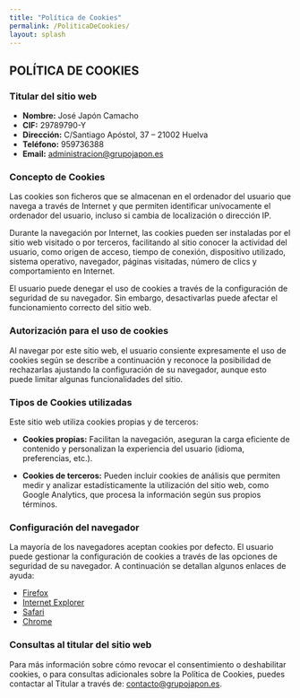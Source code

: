 ```yaml
---
title: "Política de Cookies"
permalink: /PoliticaDeCookies/
layout: splash
---
```


## POLÍTICA DE COOKIES

### Titular del sitio web

- **Nombre:** José Japón Camacho
- **CIF:** 29789790-Y
- **Dirección:** C/Santiago Apóstol, 37 – 21002 Huelva
- **Teléfono:** 959736388
- **Email:** administracion@grupojapon.es

### Concepto de Cookies

Las cookies son ficheros que se almacenan en el ordenador del usuario que navega a través de Internet y que permiten identificar unívocamente el ordenador del usuario, incluso si cambia de localización o dirección IP.

Durante la navegación por Internet, las cookies pueden ser instaladas por el sitio web visitado o por terceros, facilitando al sitio conocer la actividad del usuario, como origen de acceso, tiempo de conexión, dispositivo utilizado, sistema operativo, navegador, páginas visitadas, número de clics y comportamiento en Internet.

El usuario puede denegar el uso de cookies a través de la configuración de seguridad de su navegador. Sin embargo, desactivarlas puede afectar el funcionamiento correcto del sitio web.

### Autorización para el uso de cookies

Al navegar por este sitio web, el usuario consiente expresamente el uso de cookies según se describe a continuación y reconoce la posibilidad de rechazarlas ajustando la configuración de su navegador, aunque esto puede limitar algunas funcionalidades del sitio.

### Tipos de Cookies utilizadas

Este sitio web utiliza cookies propias y de terceros:

- **Cookies propias:** Facilitan la navegación, aseguran la carga eficiente de contenido y personalizan la experiencia del usuario (idioma, preferencias, etc.).

- **Cookies de terceros:** Pueden incluir cookies de análisis que permiten medir y analizar estadísticamente la utilización del sitio web, como Google Analytics, que procesa la información según sus propios términos.

### Configuración del navegador

La mayoría de los navegadores aceptan cookies por defecto. El usuario puede gestionar la configuración de cookies a través de las opciones de seguridad de su navegador. A continuación se detallan algunos enlaces de ayuda:

- [Firefox](http://support.mozilla.org/es/kb/habilitar-y-deshabilitar-cookies-que-los-sitios-we)
- [Internet Explorer](http://windows.microsoft.com/es-ES/windows-vista/Block-or-allow-cookies)
- [Safari](http://support.apple.com/kb/HT1677?viewlocale=es_ES)
- [Chrome](https://support.google.com/chrome/answer/95647?hl=es)

### Consultas al titular del sitio web

Para más información sobre cómo revocar el consentimiento o deshabilitar cookies, o para consultas adicionales sobre la Política de Cookies, puedes contactar al Titular a través de: [contacto@grupojapon.es](mailto:contacto@grupojapon.es).
